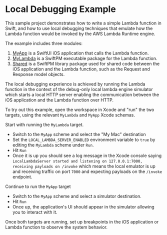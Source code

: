 # Local Debugging Example

This sample project demonstrates how to write a simple Lambda function in Swift,
and how to use local debugging techniques that emulate how the Lambda function
would be invoked by the AWS Lambda Runtime engine.

The example includes three modules:

1. [MyApp](MyApp) is a SwiftUI iOS application that calls the Lambda function.
2. [MyLambda](MyLambda) is a SwiftPM executable package for the Lambda function.
3. [Shared](Shared) is a SwiftPM library package used for shared code between the iOS application and the Lambda function,
such as the Request and Response model objects.

The local debugging experience is achieved by running the Lambda function in the context of the
debug-only local lambda engine simulator which starts a local HTTP server enabling the communication
between the iOS application and the Lambda function over HTTP.

To try out this example, open the workspace in Xcode and "run" the two targets,
using the relevant `MyLambda` and `MyApp` Xcode schemas.

Start with running the `MyLambda` target.
* Switch to the `MyApp` scheme and select the "My Mac" destination
* Set the `LOCAL_LAMBDA_SERVER_ENABLED` environment variable to `true` by editing the `MyLambda` scheme under `Run`.
* Hit `Run`
* Once it is up you should see a log message in the Xcode console saying
`LocalLambdaServer started and listening on 127.0.0.1:7000, receiving payloads on /invoke`
which means the local emulator is up and receiving traffic on port `7000` and expecting payloads on the `/invoke` endpoint.

Continue to run the `MyApp` target
* Switch to the `MyApp` scheme and select a simulator destination.
* Hit `Run`
* Once up, the application's UI should appear in the simulator allowing you
to interact with it.

Once both targets are running, set up breakpoints in the iOS application or Lambda function to observe the system behavior.
